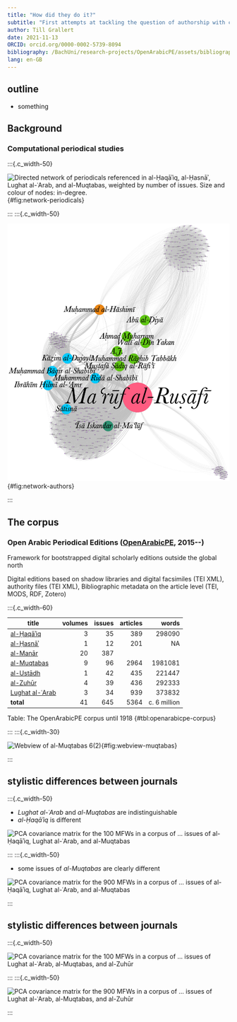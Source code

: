 ```yaml
---
title: "How did they do it?"
subtitle: "First attempts at tackling the question of authorship with computational methods"
author: Till Grallert
date: 2021-11-13
ORCID: orcid.org/0000-0002-5739-8094
bibliography: /BachUni/research-projects/OpenArabicPE/assets/bibliography/openarabicpe.csl.json
lang: en-GB
---
```


## outline

- something

## Background
### Computational periodical studies

:::{.c_width-50}

![Directed network of periodicals referenced  in *al-Ḥaqāʾiq*, *al-Ḥasnāʾ*, *Lughat al-ʿArab*, and *al-Muqtabas*, weighted by number of issues. Size and colour of nodes: in-degree.](../assets/networks/network_oape-p3a6afa20_referenced-periodicals-per-issue_circular-n-size_in-degree.png){#fig:network-periodicals}

:::
:::{.c_width-50}

![Undirected network of authors in *al-Ḥaqāʾiq*, *al-Ḥasnāʾ*, *Lughat al-ʿArab*, and *al-Muqtabas*. Colour of nodes: betweenness centrality; size of nodes: number of periodicals; width of edges: number of articles.](../assets/networks/network_oape-p3a6afa20_authors_unimodal-n-size_out-degree-n-colour_betweenness-e-colour_grey.png){#fig:network-authors}

:::

## The corpus
### Open Arabic Periodical Editions ([OpenArabicPE](https://openarabicpe.github.io), 2015--)

Framework for bootstrapped digital scholarly editions outside the global north

Digital editions based on shadow libraries and digital facsimiles (TEI XML), authority files (TEI XML), Bibliographic metadata on the article level (TEI, MODS, RDF, Zotero)


:::{.c_width-60}

| title                                                                               | volumes    | issues    | articles          | words                        |
| ----------------------------------------------------------------------------------- | ---------: | --------: | ----------:       | ---------:                   |
| [al-Ḥaqāʾiq](https://www.github.com/openarabicpe/digital-haqaiq)                    | 3          | 35        | 389               | 298090                       |
| [al-Ḥasnāʾ](https://www.github.com/openarabicpe/journal_al-hasna)                   | 1          | 12        | 201               | NA                           |
| [al-Manār](https://www.github.com/openarabicpe/journal_al-manar)                    | 20         | 387       |                   |                              |
| [al-Muqtabas](https://www.github.com/tillgrallert/digital-muqtabas)                 | 9          | 96        | 2964              | 1981081                      |
| [al-Ustādh](https://www.github.com/openarabicpe/journal_al-ustadh)                  | 1          | 42        | 435               | 221447                       |
| [al-Zuhūr](https://www.github.com/openarabicpe/journal_al-zuhur)                    | 4          | 39        | 436               | 292333                       |
| [Lughat al-ʿArab](https://www.github.com/openarabicpe/journal_lughat-al-arab)       | 3          | 34        | 939               | 373832                       |
| **total**                                                                           | 41         | 645       | 5364<!-- 9664 --> | c. 6 million<!-- 9311376 --> |

Table: The OpenArabicPE corpus until 1918 {#tbl:openarabicpe-corpus}

:::
:::{.c_width-30}

![[Webview of *al-Muqtabas* 6(2)](https://openarabicpe.github.io/journal_al-muqtabas/tei/oclc_4770057679-i_61.TEIP5.xml)](../assets/boilerplate_muqtabas.png){#fig:webview-muqtabas}

:::

## stylistic differences between journals

:::{.c_width-50}

- *Lughat al-ʿArab* and *al-Muqtabas* are indistinguishable
- *al-Ḥaqāʾiq* is different

![PCA covariance matrix for the 100 MFWs in a corpus of ... issues of *al-Ḥaqāʾiq*, *Lughat al-ʿArab*, and *al-Muqtabas* ](/BachUni/BachBibliothek/GitHub/Sihafa/sihafa_stylometry/data/2021-10-19/issues/composite/comb_muqtabas-haqaiq-lughat_PCA_100_MFWs_Culled_0__PCA__001.png)

:::
:::{.c_width-50}

- some issues of *al-Muqtabas* are clearly different

![PCA covariance matrix for the 900 MFWs in a corpus of ... issues of *al-Ḥaqāʾiq*, *Lughat al-ʿArab*, and *al-Muqtabas* ](/BachUni/BachBibliothek/GitHub/Sihafa/sihafa_stylometry/data/2021-10-19/issues/composite/comb_muqtabas-haqaiq-lughat_PCA_900_MFWs_Culled_0__PCA__001.png)

:::

## stylistic differences between journals

:::{.c_width-50}

![PCA covariance matrix for the 100 MFWs in a corpus of ... issues of *Lughat al-ʿArab*, *al-Muqtabas*, and *al-Zuhūr* ](/BachUni/BachBibliothek/GitHub/Sihafa/sihafa_stylometry/data/2021-10-19/issues/composite/comb_muqtabas-lughat-zuhur_PCA_100_MFWs_Culled_0__PCA__001.png)

:::
:::{.c_width-50}

![PCA covariance matrix for the 900 MFWs in a corpus of ... issues of *Lughat al-ʿArab*, *al-Muqtabas*, and *al-Zuhūr* ](/BachUni/BachBibliothek/GitHub/Sihafa/sihafa_stylometry/data/2021-10-19/issues/composite/comb_muqtabas-lughat-zuhur_PCA_900_MFWs_Culled_0__PCA__001.png)

:::